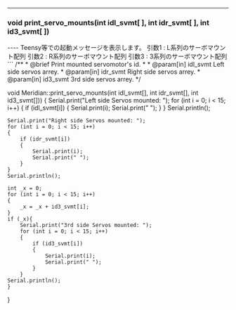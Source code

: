 ----  
<h3>void print_servo_mounts(int idl_svmt[ ], int idr_svmt[ ], int id3_svmt[ ])</h3>
----  
Teensy等での起動メッセージを表示します。  
引数1 : L系列のサーボマウント配列  
引数2 : R系列のサーボマウント配列  
引数3 : 3系列のサーボマウント配列  
  
<br>  
```  
/**
 * @brief Print mounted servomotor's id.
 *
 * @param[in] idl_svmt Left side servos arrey.
 * @param[in] idr_svmt Right side servos arrey.
 * @param[in] id3_svmt 3rd side servos arrey.
 */
  
void Meridian::print_servo_mounts(int idl_svmt[], int idr_svmt[], int id3_svmt[]))
{
    Serial.print("Left side Servos mounted:  ");
    for (int i = 0; i < 15; i++)
    {
        if (idl_svmt[i])
        {
            Serial.print(i);
            Serial.print(" ");
        }
    }
    Serial.println();

    Serial.print("Right side Servos mounted: ");
    for (int i = 0; i < 15; i++)
    {
        if (idr_svmt[i])
        {
            Serial.print(i);
            Serial.print(" ");
        }
    }
    Serial.println();

    int _x = 0;
    for (int i = 0; i < 15; i++)
    {
        _x = _x + id3_svmt[i];
    }
    if (_x){
        Serial.print("3rd side Servos mounted: ");
        for (int i = 0; i < 15; i++)
        {
            if (id3_svmt[i])
            {
                Serial.print(i);
                Serial.print(" ");
            }
        }
    Serial.println();
    }
}
```